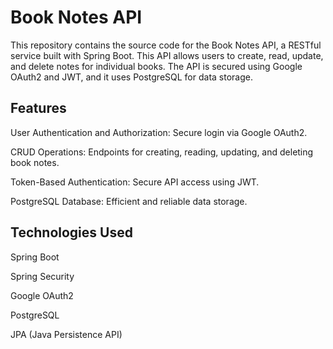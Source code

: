 # Book Notes API
This repository contains the source code for the Book Notes API, a RESTful service built with Spring Boot. This API allows users to create, read, update, and delete notes for individual books. The API is secured using Google OAuth2 and JWT, and it uses PostgreSQL for data storage.

## Features
User Authentication and Authorization: Secure login via Google OAuth2.

CRUD Operations: Endpoints for creating, reading, updating, and deleting book notes.

Token-Based Authentication: Secure API access using JWT.

PostgreSQL Database: Efficient and reliable data storage.


## Technologies Used
Spring Boot

Spring Security

Google OAuth2

PostgreSQL

JPA (Java Persistence API)
